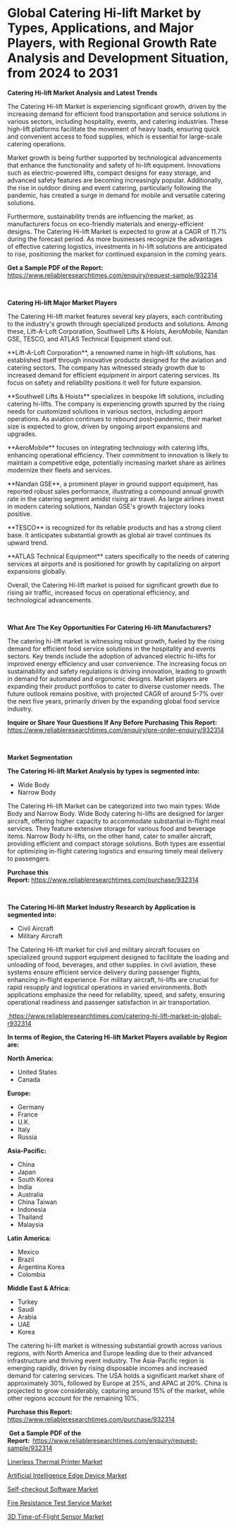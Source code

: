 <p><h1>Global Catering Hi-lift Market by Types, Applications, and Major Players, with Regional Growth Rate Analysis and Development Situation, from 2024 to 2031</h1></p><p><strong>Catering Hi-lift Market Analysis and Latest Trends</strong></p>
<p><p>The Catering Hi-lift Market is experiencing significant growth, driven by the increasing demand for efficient food transportation and service solutions in various sectors, including hospitality, events, and catering industries. These high-lift platforms facilitate the movement of heavy loads, ensuring quick and convenient access to food supplies, which is essential for large-scale catering operations.</p><p>Market growth is being further supported by technological advancements that enhance the functionality and safety of hi-lift equipment. Innovations such as electric-powered lifts, compact designs for easy storage, and advanced safety features are becoming increasingly popular. Additionally, the rise in outdoor dining and event catering, particularly following the pandemic, has created a surge in demand for mobile and versatile catering solutions.</p><p>Furthermore, sustainability trends are influencing the market, as manufacturers focus on eco-friendly materials and energy-efficient designs. The Catering Hi-lift Market is expected to grow at a CAGR of 11.7% during the forecast period. As more businesses recognize the advantages of effective catering logistics, investments in hi-lift solutions are anticipated to rise, positioning the market for continued expansion in the coming years.</p></p>
<p><strong>Get a Sample PDF of the Report:&nbsp;</strong> <a href="https://www.reliableresearchtimes.com/enquiry/request-sample/932314?utm_campaign=1287&utm_medium=2&utm_source=Github&utm_content=ia&utm_term=11102024&utm_id=catering-hi-lift">https://www.reliableresearchtimes.com/enquiry/request-sample/932314</a></p>
<p>&nbsp;</p>
<p><strong>Catering Hi-lift Major Market Players</strong></p>
<p><p>The Catering Hi-lift market features several key players, each contributing to the industry's growth through specialized products and solutions. Among these, Lift-A-Loft Corporation, Southwell Lifts & Hoists, AeroMobile, Nandan GSE, TESCO, and ATLAS Technical Equipment stand out.</p><p>**Lift-A-Loft Corporation**, a renowned name in high-lift solutions, has established itself through innovative products designed for the aviation and catering sectors. The company has witnessed steady growth due to increased demand for efficient equipment in airport catering services. Its focus on safety and reliability positions it well for future expansion.</p><p>**Southwell Lifts & Hoists** specializes in bespoke lift solutions, including catering hi-lifts. The company is experiencing growth spurred by the rising needs for customized solutions in various sectors, including airport operations. As aviation continues to rebound post-pandemic, their market size is expected to grow, driven by ongoing airport expansions and upgrades.</p><p>**AeroMobile** focuses on integrating technology with catering lifts, enhancing operational efficiency. Their commitment to innovation is likely to maintain a competitive edge, potentially increasing market share as airlines modernize their fleets and services.</p><p>**Nandan GSE**, a prominent player in ground support equipment, has reported robust sales performance, illustrating a compound annual growth rate in the catering segment amidst rising air travel. As large airlines invest in modern catering solutions, Nandan GSE's growth trajectory looks positive.</p><p>**TESCO** is recognized for its reliable products and has a strong client base. It anticipates substantial growth as global air travel continues its upward trend.</p><p>**ATLAS Technical Equipment** caters specifically to the needs of catering services at airports and is positioned for growth by capitalizing on airport expansions globally.</p><p>Overall, the Catering Hi-lift market is poised for significant growth due to rising air traffic, increased focus on operational efficiency, and technological advancements.</p></p>
<p>&nbsp;</p>
<p><strong>What Are The Key Opportunities For Catering Hi-lift Manufacturers?</strong></p>
<p><p>The catering hi-lift market is witnessing robust growth, fueled by the rising demand for efficient food service solutions in the hospitality and events sectors. Key trends include the adoption of advanced electric hi-lifts for improved energy efficiency and user convenience. The increasing focus on sustainability and safety regulations is driving innovation, leading to growth in demand for automated and ergonomic designs. Market players are expanding their product portfolios to cater to diverse customer needs. The future outlook remains positive, with projected CAGR of around 5-7% over the next five years, primarily driven by the expanding global food service industry.</p></p>
<p><strong>Inquire or Share Your Questions If Any Before Purchasing This Report:</strong> <a href="https://www.reliableresearchtimes.com/enquiry/pre-order-enquiry/932314?utm_campaign=1287&utm_medium=2&utm_source=Github&utm_content=ia&utm_term=11102024&utm_id=catering-hi-lift">https://www.reliableresearchtimes.com/enquiry/pre-order-enquiry/932314</a></p>
<p>&nbsp;</p>
<p><strong>Market Segmentation</strong></p>
<p><strong>The Catering Hi-lift Market Analysis by types is segmented into:</strong></p>
<p><ul><li>Wide Body</li><li>Narrow Body</li></ul></p>
<p><p>The Catering Hi-lift Market can be categorized into two main types: Wide Body and Narrow Body. Wide Body catering hi-lifts are designed for larger aircraft, offering higher capacity to accommodate substantial in-flight meal services. They feature extensive storage for various food and beverage items. Narrow Body hi-lifts, on the other hand, cater to smaller aircraft, providing efficient and compact storage solutions. Both types are essential for optimizing in-flight catering logistics and ensuring timely meal delivery to passengers.</p></p>
<p><strong>Purchase this Report:&nbsp;</strong><a href="https://www.reliableresearchtimes.com/purchase/932314?utm_campaign=1287&utm_medium=2&utm_source=Github&utm_content=ia&utm_term=11102024&utm_id=catering-hi-lift">https://www.reliableresearchtimes.com/purchase/932314</a></p>
<p>&nbsp;</p>
<p><strong>The Catering Hi-lift Market Industry Research by Application is segmented into:</strong></p>
<p><ul><li>Civil Aircraft</li><li>Military Aircraft</li></ul></p>
<p><p>The Catering Hi-lift market for civil and military aircraft focuses on specialized ground support equipment designed to facilitate the loading and unloading of food, beverages, and other supplies. In civil aviation, these systems ensure efficient service delivery during passenger flights, enhancing in-flight experience. For military aircraft, hi-lifts are crucial for rapid resupply and logistical operations in varied environments. Both applications emphasize the need for reliability, speed, and safety, ensuring operational readiness and passenger satisfaction in air transportation.</p></p>
<p><a href="https://www.reliableresearchtimes.com/catering-hi-lift-market-in-global-r932314?utm_campaign=1287&utm_medium=2&utm_source=Github&utm_content=ia&utm_term=11102024&utm_id=catering-hi-lift">&nbsp;https://www.reliableresearchtimes.com/catering-hi-lift-market-in-global-r932314</a></p>
<p><strong>In terms of Region, the Catering Hi-lift Market Players available by Region are:</strong></p>
<p>
    <p> <strong> North America: </strong>
        <ul>
            <li>United States</li>
            <li>Canada</li>
        </ul>
        </p> 
    <p> <strong> Europe: </strong>
        <ul>
            <li>Germany</li>
            <li>France</li>
            <li>U.K.</li>
            <li>Italy</li>
            <li>Russia</li>
        </ul>
        </p> 
    <p> <strong> Asia-Pacific: </strong>
        <ul>
            <li>China</li>
            <li>Japan</li>
            <li>South Korea</li>
            <li>India</li>
            <li>Australia</li>
            <li>China Taiwan</li>
            <li>Indonesia</li>
            <li>Thailand</li>
            <li>Malaysia</li>
        </ul>
        </p> 
    <p> <strong> Latin America: </strong>
        <ul>
            <li>Mexico</li>
            <li>Brazil</li>
            <li>Argentina Korea</li>
            <li>Colombia</li>
        </ul>
        </p> 
    <p> <strong> Middle East & Africa: </strong>
        <ul>
            <li>Turkey</li>
            <li>Saudi</li>
            <li>Arabia</li>
            <li>UAE</li>
            <li>Korea</li>
        </ul>
    </p>
    </p>
<p><p>The catering hi-lift market is witnessing substantial growth across various regions, with North America and Europe leading due to their advanced infrastructure and thriving event industry. The Asia-Pacific region is emerging rapidly, driven by rising disposable incomes and increased demand for catering services. The USA holds a significant market share of approximately 30%, followed by Europe at 25%, and APAC at 20%. China is projected to grow considerably, capturing around 15% of the market, while other regions account for the remaining 10%.</p></p>
<p><strong>Purchase this Report: </strong><a href="https://www.reliableresearchtimes.com/purchase/932314?utm_campaign=1287&utm_medium=2&utm_source=Github&utm_content=ia&utm_term=11102024&utm_id=catering-hi-lift">https://www.reliableresearchtimes.com/purchase/932314</a></p>
<p>&nbsp;<strong>Get a Sample PDF of the Report:&nbsp;&nbsp;</strong><a href="https://www.reliableresearchtimes.com/enquiry/request-sample/932314?utm_campaign=1287&utm_medium=2&utm_source=Github&utm_content=ia&utm_term=11102024&utm_id=catering-hi-lift">https://www.reliableresearchtimes.com/enquiry/request-sample/932314</a></p>
<p><strong></strong></p>
<p><p><a href="https://www.linkedin.com/pulse/disruption-innovation-linerless-thermal-printer-industry-market-intme?utm_campaign=1287&utm_medium=2&utm_source=Github&utm_content=ia&utm_term=11102024&utm_id=catering-hi-lift">Linerless Thermal Printer Market</a></p><p><a href="https://www.linkedin.com/pulse/artificial-intelligence-edge-device-value-chain-analysis-from-pfxde?utm_campaign=1287&utm_medium=2&utm_source=Github&utm_content=ia&utm_term=11102024&utm_id=catering-hi-lift">Artificial Intelligence Edge Device Market</a></p><p><a href="https://www.linkedin.com/pulse/global-self-checkout-software-market-projected-grow-cagr-148-axzmf?utm_campaign=1287&utm_medium=2&utm_source=Github&utm_content=ia&utm_term=11102024&utm_id=catering-hi-lift">Self-checkout Software Market</a></p><p><a href="https://www.linkedin.com/pulse/global-fire-resistance-test-service-industry-analysis-share-jmzwf?utm_campaign=1287&utm_medium=2&utm_source=Github&utm_content=ia&utm_term=11102024&utm_id=catering-hi-lift">Fire Resistance Test Service Market</a></p><p><a href="https://www.linkedin.com/pulse/global-3d-time-of-flight-sensor-market-size-expected-experience-2rfwe?utm_campaign=1287&utm_medium=2&utm_source=Github&utm_content=ia&utm_term=11102024&utm_id=catering-hi-lift">3D Time-of-Flight Sensor Market</a></p></p>